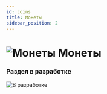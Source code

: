 ```yaml
---
id: coins  
title: Монеты 
sidebar_position: 2
---
```


# ![Монеты](/img/coins.png) Монеты

### Раздел в разработке 

![В разработке](/img/pontoon.gif )